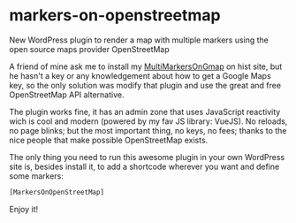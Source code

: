 # markers-on-openstreetmap
New WordPress plugin to render a map with multiple markers using the open source maps provider OpenStreetMap

A friend of mine ask me to install my [MultiMarkersOnGmap](https://github.com/oscaralderete/multiple-markers-on-google-maps) on hist site, but he hasn't a key or any knowledgement about how to get a Google Maps key, so the only solution was modify that plugin and use the great and free OpenStreetMap API alternative.

The plugin works fine, it has an admin zone that uses JavaScript reactivity wich is cool and modern (powered by my fav JS library: VueJS). No reloads, no page blinks; but the most important thing, no keys, no fees; thanks to the nice people that make possible OpenStreetMap exists.

The only thing you need to run this awesome plugin in your own WordPress site is, besides install it, to add a shortcode wherever you want and define some markers:
```bash
[MarkersOnOpenStreetMap]
```

Enjoy it!
